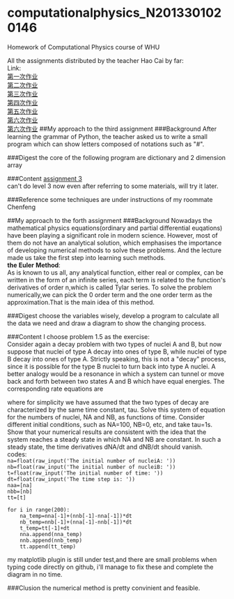 # computationalphysics_N2013301020146
Homework of Computational Physics course of WHU

All the assignments distributed by the teacher Hao Cai by far:  
Link:  
[第一次作业](https://github.com/caihao/computational_physics_whu/blob/master/Exercises.md#第一次作业)  
[第二次作业](https://github.com/caihao/computational_physics_whu/blob/master/Exercises.md#第二次作业)  
[第三次作业](https://github.com/caihao/computational_physics_whu/blob/master/Exercises.md#第三次作业)  
[第四次作业](https://github.com/caihao/computational_physics_whu/blob/master/Exercises.md#第四次作业)  
[第五次作业](https://www.zybuluo.com/NABLAfai/note/408520)  
[第六次作业](https://www.zybuluo.com/NABLAfai/note/408520)  
[第六次作业](https://www.zybuluo.com/NABLAfai/note/409236)
##My approach to the third assignment
###Background
After learning the grammar of Python, the teacher asked us to write a small program which can show letters composed of notations such as "#".

###Digest
the core of the following program are dictionary and 2 dimension array

###Content
[assignment 3](https://github.com/NABLAfai/computationalphysics_N2013301020146/blob/master/print%20letters.py)  
can't do level 3 now even after referring to some materials, will try it later.

###Reference
some techniques are under instructions of my roommate Chenfeng

##My approach to the forth assignment
###Background
Nowadays the mathematical physics equations(ordinary and partial differential euqations) have been playing a significant role in modern science. However, most of them do not have an analytical solution, which emphasises the importance of developing numerical methods to solve these problems. And the lecture made us take the first step into learning such methods.  
**the** **Euler** **Method**:  
As is known to us all, any analytical function, either real or complex, can be written in the form of an infinite series, each term is related to the function's derivatives of order n,which is called Tylar series. To solve the problem numerically,we can pick the 0 order term and the one order term as the approximation.That is the main idea of this method.

###Digest
choose the variables wisely, develop a program to calculate all the data we need and draw a diagram to show the changing process.

###Content
I choose problem 1.5 as the exercise:  
Consider again a decay problem with two types of nuclei A and B, but now suppose that nuclei of type A decay into ones of type B, while nuclei of type B decay into ones of type A. Strictly speaking, this is not a "decay" process, since it is possible for the type B nuclei to turn back into type A nuclei. A better analogy would be a resonance in which a system can tunnel or move back and forth between two states A and B which have equal energies. The corresponding rate equations are

 where for simplicity we have assumed that the two types of decay are characterized by the same time constant, tau. Solve this system of equation for the numbers of nuclei, NA and NB, as functions of time. Consider different initial conditions, such as NA=100, NB=0, etc, and take tau=1s. Show that your numerical results are consistent with the idea that the system reaches a steady state in which NA and NB are constant. In such a steady state, the time derivatives dNA/dt and dNB/dt should vanish.  
 codes:  
 `na=float(raw_input('The initial number of nucleiA: '))`  
 `nb=float(raw_input('The initial number of nucleiB: '))`  
 `t=float(raw_input('The initial number of time: '))`  
 `dt=float(raw_input('The time step is: '))`  
 `naa=[na]`  
 `nbb=[nb]`  
 `tt=[t]`

  `for i in range(200):`  
  `    na_temp=nna[-1]+(nnb[-1]-nna[-1])*dt`  
  `    nb_temp=nnb[-1]+(nna[-1]-nnb[-1])*dt`  
  `    t_temp=tt[-1]+dt`  
  `    nna.append(nna_temp)`  
  `    nnb.append(nnb_temp)`  
  `    tt.append(tt_temp)`
  
my matplotlib plugin is still under test,and there are small problems when typing code directly on github, i'll manage to fix these and complete the diagram in no time.

###Clusion
the numerical method is pretty convinient and feasible.



